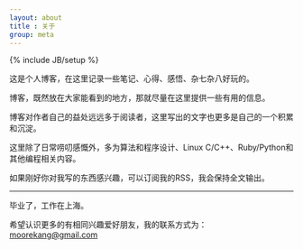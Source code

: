 ```yaml
---
layout: about
title : 关于
group: meta
---
```

{% include JB/setup %}


 这是个人博客，在这里记录一些笔记、心得、感悟、杂七杂八好玩的。

 博客，既然放在大家能看到的地方，那就尽量在这里提供一些有用的信息。

 博客对作者自己的益处远远多于阅读者，这里写出的文字也更多是自己的一个积累和沉淀。

 这里除了日常唠叨感慨外，多为算法和程序设计、Linux C/C++、Ruby/Python和其他编程相关内容。

 如果刚好你对我写的东西感兴趣，可以订阅我的RSS，我会保持全文输出。
 
 --------------------------------------------
 
 毕业了，工作在上海。
 
 希望认识更多的有相同兴趣爱好朋友，我的联系方式为：moorekang@gmail.com
